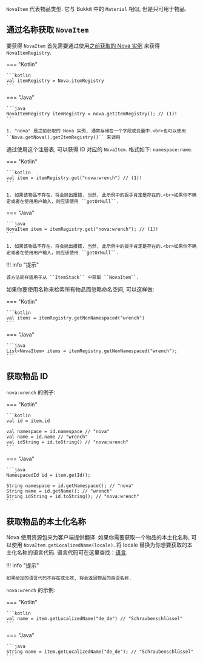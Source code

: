 ``NovaItem`` 代表物品类型. 它与 Bukkit 中的 ``Material`` 相似, 但是只可用于物品.

## 通过名称获取 ``NovaItem``

要获得 ``NovaItem`` 首先需要通过使用[之前获取的 Nova 实例](../index.md) 来获得 ``NovaItemRegistry``.

=== "Kotlin"

    ```kotlin
    val itemRegistry = Nova.itemRegistry
    ```

=== "Java"

    ```java
    NovaItemRegistry itemRegistry = nova.getItemRegistry(); // (1)!
    ```

    1. "nova" 是之前获取的 Nova 实例, 通常存储在一个字段或变量中.<br>也可以使用 ``Nova.getNova().getItemRegistry()`` 来调用

通过使用这个注册表, 可以获得 ID 对应的 ``NovaItem``. 格式如下: ``namespace:name``.

=== "Kotlin"

    ```kotlin
    val item = itemRegistry.get("nova:wrench") // (1)!
    ```

    1. 如果该物品不存在，将会抛出报错. 当然, 此示例中的扳手肯定是存在的.<br>如果你不确定或者在使用用户输入，则应该使用 ``getOrNull``.

=== "Java"

    ```java
    NovaItem item = itemRegistry.get("nova:wrench"); // (1)!
    ```

    1. 如果该物品不存在，将会抛出报错. 当然, 此示例中的扳手肯定是存在的.<br>如果你不确定或者在使用用户输入，则应该使用 ``getOrNull``.


!!! info "提示"

    该方法同样适用于从 ``ItemStack`` 中获取 ``NovaItem``.

如果你要使用名称来检索所有物品而忽略命名空间, 可以这样做:

=== "Kotlin"

    ```kotlin
    val items = itemRegistry.getNonNamespaced("wrench")
    ```

=== "Java"

    ```java
    List<NovaItem> items = itemRegistry.getNonNamespaced("wrench");
    ```

## 获取物品 ID

``nova:wrench`` 的例子:

=== "Kotlin"

    ```kotlin
    val id = item.id
    
    val namespace = id.namespace // "nova"
    val name = id.name // "wrench"
    val idString = id.toString() // "nova:wrench"
    ```

=== "Java"

    ```java
    NamespacedId id = item.getId();

    String namespace = id.getNamespace(); // "nova"
    String name = id.getName(); // "wrench"
    String idString = id.toString(); // "nova:wrench"
    ```

## 获取物品的本土化名称

Nova 使用资源包来为客户端提供翻译. 如果你需要获取一个物品的本土化名称, 可以使用 ``NovaItem.getLocalizedName(locale)``. 将 locale 替换为你想要获取的本土化名称的语言代码.
语言代码可在这里查找：[语言](https://minecraft.fandom.com/wiki/Language).

!!! info "提示"

    如果给定的语言代码不存在或无效, 将会返回物品的英语名称.

``nova:wrench`` 的示例:

=== "Kotlin"

    ```kotlin
    val name = item.getLocalizedName("de_de") // "Schraubenschlüssel"
    ```

=== "Java"

    ```java
    String name = item.getLocalizedName("de_de"); // "Schraubenschlüssel"
    ```